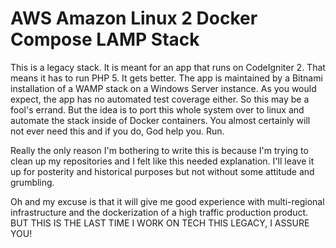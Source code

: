 # AWS Amazon Linux 2 Docker Compose LAMP Stack

This is a legacy stack. It is meant for an app that runs on CodeIgniter 2. That means it has to run PHP 5. 
It gets better. The app is maintained by a Bitnami installation of a WAMP stack on a Windows Server instance.
As you would expect, the app has no automated test coverage either. So this may be a fool's errand. But the 
idea is to port this whole system over to linux and automate the stack inside of Docker containers. You almost
certainly will not ever need this and if you do, God help you. Run. 

Really the only reason I'm bothering to write this is because I'm trying to clean up my repositories and I 
felt like this needed explanation. I'll leave it up for posterity and historical purposes but not without some
attitude and grumbling.

Oh and my excuse is that it will give me good experience with multi-regional infrastructure and the dockerization
of a high traffic production product. BUT THIS IS THE LAST TIME I WORK ON TECH THIS LEGACY, I ASSURE YOU!
